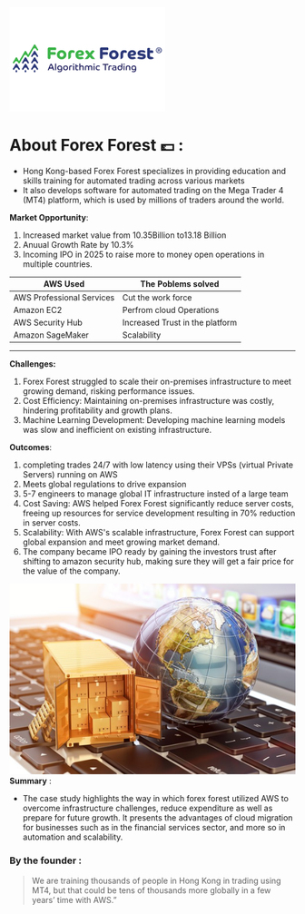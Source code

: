 ![forexforestLogo](forex.png)
# About Forex Forest :pound: :
- Hong Kong-based Forex Forest specializes in providing education and skills training for automated trading across various markets
- It also develops software for automated trading on the Mega Trader 4 (MT4) platform, which is used by millions of traders around the world.

**Market Opportunity**: 
 1. Increased market value from 10.35Billion to13.18 Billion
 1. Anuual Growth Rate by 10.3%
 1. Incoming IPO in 2025 to raise more to money open operations in multiple countries.


| AWS Used | The Poblems solved |
| ----------- | ----------- |
| AWS Professional Services  | Cut the work force  |
| Amazon EC2 | Perfrom cloud Operations |
| AWS Security Hub | Increased Trust in the platform |
| Amazon SageMaker | Scalability |

---
**Challenges:**
1. Forex Forest struggled to scale their on-premises infrastructure to meet growing demand, risking performance issues.
1. Cost Efficiency: Maintaining on-premises infrastructure was costly, hindering profitability and growth plans.
1. Machine Learning Development: Developing machine learning models was slow and inefficient on existing infrastructure.

**Outcomes**:
1. completing trades 24/7 with low latency using their VPSs (virtual Private Servers) running on AWS
1. Meets global regulations to drive expansion
1. 5-7 engineers to manage global IT infrastructure insted of a large team 
1. Cost Saving: AWS helped Forex Forest significantly reduce server costs, freeing up resources for service development resulting in 70% reduction in server costs.
1. Scalability: With AWS's scalable infrastructure, Forex Forest can support global expansion and meet growing market demand.
1. The company became IPO ready by gaining the investors trust after shifting to amazon security hub, making sure they will get a fair price for the value of the company.

![globe](globe.jpeg)
**Summary** :
- The case study highlights the way in which forex forest utilized AWS to overcome infrastructure challenges, reduce expenditure as well as prepare for future growth. It presents the advantages of cloud migration for businesses such as in the financial services sector, and more so in automation and scalability.


### By the founder :
> We are training thousands of people in Hong Kong in trading using MT4, but that could be tens of thousands more globally in a few years’ time with AWS.”


